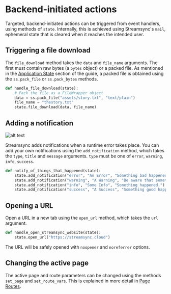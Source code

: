 # Backend-initiated actions

Targeted, backend-initiated actions can be triggered from event handlers, using methods of `state`. Internally, this is achieved using Streamsync's `mail`, ephemeral state that is cleared when it reaches the intended user.

## Triggering a file download

The `file_download` method takes the `data` and `file_name` arguments. The first must contain raw bytes (a `bytes` object) or a packed file. As mentioned in the [Application State](application-state.html#files-and-binary-data) section of the guide, a packed file is obtained using the `ss.pack_file` or `ss.pack_bytes` methods.

```py
def handle_file_download(state):
    # Pack the file as a FileWrapper object
    data = ss.pack_file("assets/story.txt", "text/plain")
    file_name = "thestory.txt"
    state.file_download(data, file_name)
```

## Adding a notification

![alt text](images/backend-initiated-actions.notifications.png "Notifications")

Streamsync adds notifications when a runtime error takes place. You can add your own notifications using the `add_notification` method, which takes the `type`, `title` and `message` arguments. `type` must be one of `error`, `warning`, `info`, `success`.

```py
def notify_of_things_that_happened(state):
    state.add_notification("error", "An Error", "Something bad happened.")
    state.add_notification("warning", "A Warning", "Be aware that something happened.")
    state.add_notification("info", "Some Info", "Something happened.")
    state.add_notification("success", "A Success", "Something good happened.")
```

## Opening a URL

Open a URL in a new tab using the `open_url` method, which takes the `url` argument.

```py
def handle_open_streamsync_website(state):
    state.open_url("https://streamsync.cloud")
```

The URL will be safely opened with `noopener` and `noreferrer` options.

## Changing the active page

The active page and route parameters can be changed using the methods `set_page` and `set_route_vars`. This is explained in more detail in [Page Routes](page-routes.html).
